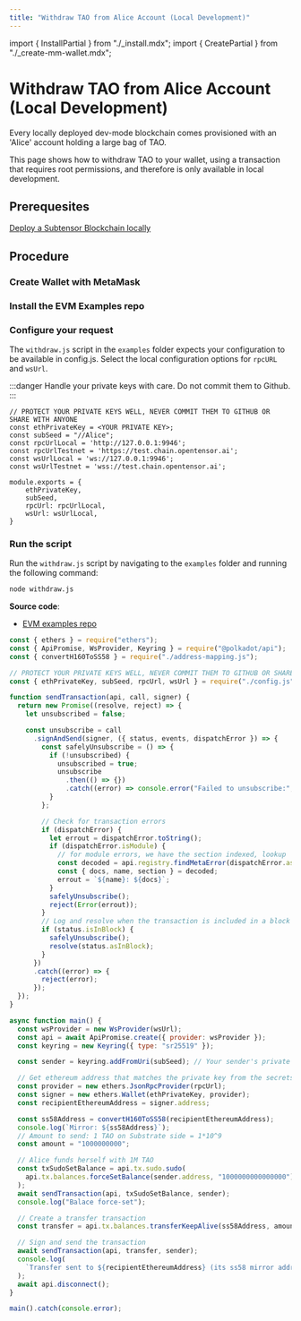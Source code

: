 ```yaml
---
title: "Withdraw TAO from Alice Account (Local Development)"
---
```


import { InstallPartial } from "./\_install.mdx";
import { CreatePartial } from "./\_create-mm-wallet.mdx";

# Withdraw TAO from Alice Account (Local Development)

Every locally deployed dev-mode blockchain comes provisioned with an 'Alice' account holding a large bag of TAO.

This page shows how to withdraw TAO to your wallet, using a transaction that requires root permissions, and therefore is only available in local development.

## Prerequesites

[Deploy a Subtensor Blockchain locally](../local-build/deploy)

## Procedure

### Create Wallet with MetaMask

 <CreatePartial />

### Install the EVM Examples repo

 <InstallPartial />

### Configure your request

The `withdraw.js` script in the `examples` folder expects your configuration to be available in config.js.
Select the local configuration options for `rpcURL` and `wsUrl`.

:::danger
Handle your private keys with care. Do not commit them to Github.
:::

```
// PROTECT YOUR PRIVATE KEYS WELL, NEVER COMMIT THEM TO GITHUB OR SHARE WITH ANYONE
const ethPrivateKey = <YOUR PRIVATE KEY>;
const subSeed = "//Alice";
const rpcUrlLocal = 'http://127.0.0.1:9946';
const rpcUrlTestnet = 'https://test.chain.opentensor.ai';
const wsUrlLocal = 'ws://127.0.0.1:9946';
const wsUrlTestnet = 'wss://test.chain.opentensor.ai';

module.exports = {
    ethPrivateKey,
    subSeed,
    rpcUrl: rpcUrlLocal,
    wsUrl: wsUrlLocal,
}
```

### Run the script

Run the `withdraw.js` script by navigating to the `examples` folder and running the following command:

```bash
node withdraw.js
```

**Source code**:

- [EVM examples repo](https://github.com/opentensor/evm-bittensor)

```javascript
const { ethers } = require("ethers");
const { ApiPromise, WsProvider, Keyring } = require("@polkadot/api");
const { convertH160ToSS58 } = require("./address-mapping.js");

// PROTECT YOUR PRIVATE KEYS WELL, NEVER COMMIT THEM TO GITHUB OR SHARE WITH ANYONE
const { ethPrivateKey, subSeed, rpcUrl, wsUrl } = require("./config.js");

function sendTransaction(api, call, signer) {
  return new Promise((resolve, reject) => {
    let unsubscribed = false;

    const unsubscribe = call
      .signAndSend(signer, ({ status, events, dispatchError }) => {
        const safelyUnsubscribe = () => {
          if (!unsubscribed) {
            unsubscribed = true;
            unsubscribe
              .then(() => {})
              .catch((error) => console.error("Failed to unsubscribe:", error));
          }
        };

        // Check for transaction errors
        if (dispatchError) {
          let errout = dispatchError.toString();
          if (dispatchError.isModule) {
            // for module errors, we have the section indexed, lookup
            const decoded = api.registry.findMetaError(dispatchError.asModule);
            const { docs, name, section } = decoded;
            errout = `${name}: ${docs}`;
          }
          safelyUnsubscribe();
          reject(Error(errout));
        }
        // Log and resolve when the transaction is included in a block
        if (status.isInBlock) {
          safelyUnsubscribe();
          resolve(status.asInBlock);
        }
      })
      .catch((error) => {
        reject(error);
      });
  });
}

async function main() {
  const wsProvider = new WsProvider(wsUrl);
  const api = await ApiPromise.create({ provider: wsProvider });
  const keyring = new Keyring({ type: "sr25519" });

  const sender = keyring.addFromUri(subSeed); // Your sender's private key/seed

  // Get ethereum address that matches the private key from the secrets file
  const provider = new ethers.JsonRpcProvider(rpcUrl);
  const signer = new ethers.Wallet(ethPrivateKey, provider);
  const recipientEthereumAddress = signer.address;

  const ss58Address = convertH160ToSS58(recipientEthereumAddress);
  console.log(`Mirror: ${ss58Address}`);
  // Amount to send: 1 TAO on Substrate side = 1*10^9
  const amount = "1000000000";

  // Alice funds herself with 1M TAO
  const txSudoSetBalance = api.tx.sudo.sudo(
    api.tx.balances.forceSetBalance(sender.address, "1000000000000000")
  );
  await sendTransaction(api, txSudoSetBalance, sender);
  console.log("Balace force-set");

  // Create a transfer transaction
  const transfer = api.tx.balances.transferKeepAlive(ss58Address, amount);

  // Sign and send the transaction
  await sendTransaction(api, transfer, sender);
  console.log(
    `Transfer sent to ${recipientEthereumAddress} (its ss58 mirror address is: ${ss58Address})`
  );
  await api.disconnect();
}

main().catch(console.error);
```

